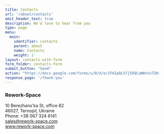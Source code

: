 ```yaml
---
title: Contacts
url: '/about/contacts'
omit_header_text: true
description: We'd love to hear from you
type: page
menu:
  main:
    identifier: contacts
    parent: about
    name: Contacts
    weight: 1
layout: contacts-with-form
form_folder: contacts-form
submit_button: "Send"
action: "https://docs.google.com/forms/u/0/d/e/1FAIpQLSfj5DQCuWWxto7ZHr5wMASK_PkHL03T4AWWZLF1b_QRqfJ3AQ/formResponse"
response_page: '/thank-you'
---
```


### Rework-Space

10 Berezhans'ka St, office 82  
46027, Ternopil, Ukraine  
Phone: +38 067 324 6141  
sales@rework-space.com  
www.rework-space.com  
